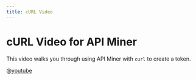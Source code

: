 ```yaml
---
title: cURL Video
---
```


# cURL Video for API Miner

This video walks you through using API Miner with `curl` to create a token.

@[youtube](JZVcX2Vw5jE)
